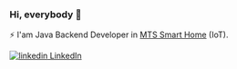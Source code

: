 ### Hi, everybody 👋
⚡ I'am Java Backend Developer in [MTS Smart Home](https://mts-digital.ru/) (IoT).

<a href="https://www.linkedin.com/in/sergey-simonov-81b576245/?locale=en_US" rel="nofollow noreferrer">
  <img src="https://i.stack.imgur.com/gVE0j.png" alt="linkedin"> LinkedIn
</a>
